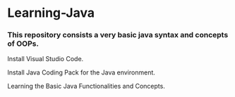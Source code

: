 # Learning-Java
### This repository consists a very basic java syntax and concepts of OOPs.

Install Visual Studio Code.

Install Java Coding Pack for the Java environment.

Learning the Basic Java Functionalities and Concepts.
